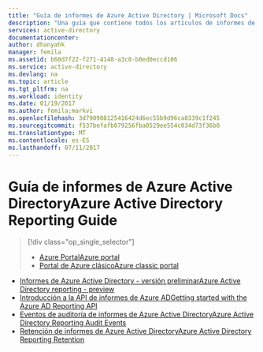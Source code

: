 ```yaml
---
title: "Guía de informes de Azure Active Directory | Microsoft Docs"
description: "Una guía que contiene todos los artículos de informes de Azure Active Directory."
services: active-directory
documentationcenter: 
author: dhanyahk
manager: femila
ms.assetid: b60d7f22-f271-4148-a3c8-b0ed0eccd106
ms.service: active-directory
ms.devlang: na
ms.topic: article
ms.tgt_pltfrm: na
ms.workload: identity
ms.date: 01/19/2017
ms.author: femila;markvi
ms.openlocfilehash: 3d790908125416424d6ec55b9d96ca8339c1f245
ms.sourcegitcommit: f537befafb079256fba0529ee554c034d73f36b0
ms.translationtype: MT
ms.contentlocale: es-ES
ms.lasthandoff: 07/11/2017
---
```

# <a name="azure-active-directory-reporting-guide"></a><span data-ttu-id="42617-103">Guía de informes de Azure Active Directory</span><span class="sxs-lookup"><span data-stu-id="42617-103">Azure Active Directory Reporting Guide</span></span>
> [!div class="op_single_selector"]
> * [<span data-ttu-id="42617-104">Azure Portal</span><span class="sxs-lookup"><span data-stu-id="42617-104">Azure portal</span></span>](active-directory-reporting-guide.md)
> * [<span data-ttu-id="42617-105">Portal de Azure clásico</span><span class="sxs-lookup"><span data-stu-id="42617-105">Azure classic portal</span></span>](active-directory-reporting-guide-classic-portal.md)
> 
> 

* [<span data-ttu-id="42617-106">Informes de Azure Active Directory - versión preliminar</span><span class="sxs-lookup"><span data-stu-id="42617-106">Azure Active Directory reporting - preview</span></span>](active-directory-reporting-azure-portal.md)
* [<span data-ttu-id="42617-107">Introducción a la API de informes de Azure AD</span><span class="sxs-lookup"><span data-stu-id="42617-107">Getting started with the Azure AD Reporting API</span></span>](active-directory-reporting-api-getting-started.md)
* [<span data-ttu-id="42617-108">Eventos de auditoría de informes de Azure Active Directory</span><span class="sxs-lookup"><span data-stu-id="42617-108">Azure Active Directory Reporting Audit Events</span></span>](active-directory-reporting-audit-events.md)
* [<span data-ttu-id="42617-109">Retención de informes de Azure Active Directory</span><span class="sxs-lookup"><span data-stu-id="42617-109">Azure Active Directory Reporting Retention</span></span>](active-directory-reporting-retention.md)

